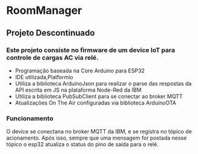 # RoomManager
## Projeto Descontinuado


### Este projeto consiste no firmware de um device IoT para controle de cargas AC via relé.

- Programação baseada na Core Arduino para ESP32
- IDE utilizada,Platformio
- Utiliza a biblioteca ArduinoJson para realizar o parse das respostas da API escrita em JS na plataforma Node-Red da IBM
- Utiliza a biblioteca PubSubClient para se conectar ao broker MQTT
- Atualizações On The Air configuradas via biblioteca ArduinoOTA

### Funcionamento
O device se conectana no broker MQTT da IBM, e se registra no tópico de acionamento. Após isso, sempre que uma mensagem for postada nesse tópico o esp32 atualiza o status do pino de saída para o relé.
